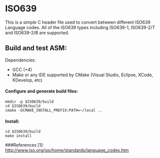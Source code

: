 ISO639
===========================

This is a simple C header file used to convert between different ISO639 Language codes. All of the ISO639 types including ISO639-1, ISO639-2/T and ISO639-2/B are supported.

## Build and test ASM:

Dependencies:
 * GCC (+4)
 * Make or any IDE supported by CMake (Visual Studio, Eclipse, XCode, KDevelop, etc)


#### Configure and generate build files:

    mkdir -p $ISO639/build
    cd $ISO639/build
    cmake -DCMAKE_INSTALL_PREFIX:PATH=~/local ..

#### Install:

    cd $ISO639/build
    make install

###References
[1]: http://www.iso.org/iso/home/standards/language_codes.htm

